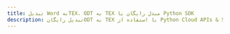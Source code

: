 ---title: تبدیل Word بهTEX، ODT به TEX مبدل رایگان یا Python SDKdescription: تبدیل رایگانODT به TEX با استفاده از Python Cloud APIs & SDK. همچنین اسناد Microsoft Word و OpenOffice را در Cloud ایجاد، ویرایش و رندر کنید.---